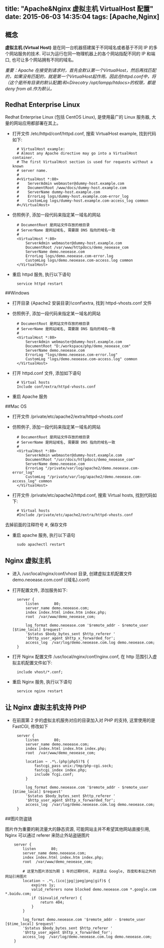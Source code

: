 title: "Apache&Nginx 虚拟主机 VirtualHost 配置"
date: 2015-06-03 14:35:04
tags: [Apache,Nginx]
---

## 概念

**虚拟主机 (Virtual Host)** 是在同一台机器搭建属于不同域名或者基于不同 IP 的多个网站服务的技术. 可以为运行在同一物理机器上的各个网站指配不同的 IP 和端口, 也可让多个网站拥有不同的域名。

*重要：Apache 在接受到请求时，首先会默认第一个VirtualHost，然后再找匹配的，如果没有匹配的，就是第一个VirtualHost起作用。因此在httpd.conf中，将<Dicrectory />（这个是所有目录的默认配置)和<Direcotry /opt/lampp/htdocs>的权限，都是deny from all.作为默认。*
<!-- more -->
## Redhat Enterprise Linux

Redhat Enterprise Linux (包括 CentOS Linux), 是使用最广的 Linux 服务器, 大量的网站应用都部署在其上。

- 打开文件 /etc/httpd/conf/httpd.conf, 搜索 VirtualHost example, 找到代码如下:

		# VirtualHost example:
		# Almost any Apache directive may go into a VirtualHost container.
		# The first VirtualHost section is used for requests without a known
		# server name.
		#
		#<VirtualHost *:80>
		#    ServerAdmin webmaster@dummy-host.example.com
		#    DocumentRoot /www/docs/dummy-host.example.com
		#    ServerName dummy-host.example.com
		#    ErrorLog logs/dummy-host.example.com-error_log
		#    CustomLog logs/dummy-host.example.com-access_log common
		#</VirtualHost>

- 仿照例子, 添加一段代码来指定某一域名的网站
 
		# DocumentRoot 是网站文件存放的根目录
		# ServerName 是网站域名, 需要跟 DNS 指向的域名一致
		#
		<VirtualHost *:80>
			ServerAdmin webmaster@dummy-host.example.com
			DocumentRoot /var/www/httpdocs/demo_neoease_com
			ServerName demo.neoease.com
			ErrorLog logs/demo.neoease.com-error.log
			CustomLog logs/demo.neoease.com-access.log common
		</VirtualHost>

- 重启 httpd 服务, 执行以下语句

		service httpd restart

##Windows

- 打开目录 {Apache2 安装目录}\conf\extra\, 找到 httpd-vhosts.conf 文件

- 仿照例子, 添加一段代码来指定某一域名的网站

		# DocumentRoot 是网站文件存放的根目录
		# ServerName 是网站域名, 需要跟 DNS 指向的域名一致
		#
		<VirtualHost *:80>
			ServerAdmin webmaster@dummy-host.example.com
			DocumentRoot "D:/workspace/php/demo_neoease_com"
			ServerName demo.neoease.com
			ErrorLog "logs/demo.neoease.com-error.log"
			CustomLog "logs/demo.neoease.com-access.log" common
		</VirtualHost>

- 打开 httpd.conf 文件, 添加如下语句

		# Virtual hosts
		Include conf/extra/httpd-vhosts.conf

- 重启 Apache 服务

##Mac OS

- 打开文件 /private/etc/apache2/extra/httpd-vhosts.conf

- 仿照例子, 添加一段代码来指定某一域名的网站

		# DocumentRoot 是网站文件存放的根目录
		# ServerName 是网站域名, 需要跟 DNS 指向的域名一致
		#
		<VirtualHost *:80>
			ServerAdmin webmaster@dummy-host.example.com
			DocumentRoot "/usr/docs/httpdocs/demo_neoease_com"
			ServerName demo.neoease.com
			ErrorLog "/private/var/log/apache2/demo.neoease.com-error_log"
			CustomLog "/private/var/log/apache2/demo.neoease.com-access_log" common
		</VirtualHost>

- 打开文件 /private/etc/apache2/httpd.conf, 搜索 Virtual hosts, 找到代码如下:

		# Virtual hosts
		#Include /private/etc/apache2/extra/httpd-vhosts.conf

去掉前面的注释符号 #, 保存文件

- 重启 apache 服务, 执行以下语句

		sudo apachectl restart

## Nginx 虚拟主机

- 进入 /usr/local/nginx/conf/vhost 目录, 创建虚拟主机配置文件 demo.neoease.com.conf ({域名}.conf)

- 打开配置文件, 添加服务如下:

		server {
			listen       80;
			server_name demo.neoease.com;
			index index.html index.htm index.php;
			root  /var/www/demo_neoease_com;
		
			log_format demo.neoease.com '$remote_addr - $remote_user [$time_local] $request'
			'$status $body_bytes_sent $http_referer '
			'$http_user_agent $http_x_forwarded_for';
			access_log  /var/log/demo.neoease.com.log demo.neoease.com;
		}

- 打开 Nginx 配置文件 /usr/local/nginx/conf/nginx.conf, 在 http 范围引入虚拟主机配置文件如下:

		include vhost/*.conf;

- 重启 Nginx 服务, 执行以下语句

		service nginx restart

## 让 Nginx 虚拟主机支持 PHP

- 在前面第 2 步的虚拟主机服务对应的目录加入对 PHP 的支持, 这里使用的是 FastCGI, 修改如下

		server {
			listen       80;
			server_name demo.neoease.com;
			index index.html index.htm index.php;
			root  /var/www/demo_neoease_com;
		
			location ~ .*\.(php|php5)?$ {
				fastcgi_pass unix:/tmp/php-cgi.sock;
				fastcgi_index index.php;
				include fcgi.conf;
			}
		
			log_format demo.neoease.com '$remote_addr - $remote_user [$time_local] $request'
			'$status $body_bytes_sent $http_referer '
			'$http_user_agent $http_x_forwarded_for';
			access_log  /var/log/demo.neoease.com.log demo.neoease.com;
		}

##图片防盗链

图片作为重要的耗流量大的静态资源, 可能网站主并不希望其他网站直接引用, Nginx 可以通过 referer 来防止外站盗链图片

		server {
			listen       80;
			server_name demo.neoease.com;
			index index.html index.htm index.php;
			root  /var/www/demo_neoease_com;
		
			# 这里为图片添加为期 1 年的过期时间, 并且禁止 Google, 百度和本站之外的网站引用图片
			location ~ .*\.(ico|jpg|jpeg|png|gif)$ {
				expires 1y;
				valid_referers none blocked demo.neoease.com *.google.com *.baidu.com;
				if ($invalid_referer) {
					return 404;
				}
			}
		
			log_format demo.neoease.com '$remote_addr - $remote_user [$time_local] $request'
			'$status $body_bytes_sent $http_referer '
			'$http_user_agent $http_x_forwarded_for';
			access_log  /var/log/demo.neoease.com.log demo.neoease.com;
		}

